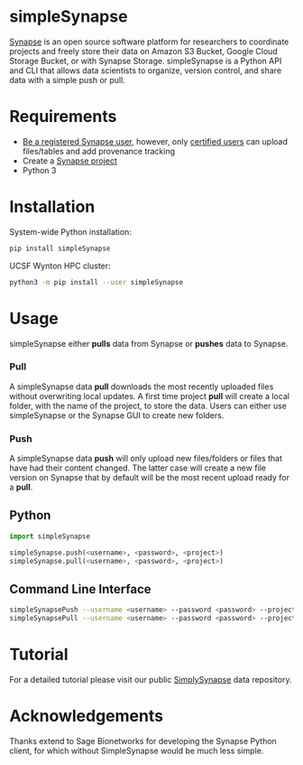 # simpleSynapse

[Synapse](https://www.synapse.org/) is an open source software platform for researchers to coordinate projects and freely store their data on Amazon S3 Bucket, Google Cloud Storage Bucket, or with Synapse Storage. simpleSynapse is a Python API and CLI that allows data scientists to organize, version control, and share data with a simple push or pull.

# Requirements
* [Be a registered Synapse user](https://www.synapse.org/#!RegisterAccount:0), however, only [certified users](https://docs.synapse.org/articles/accounts_certified_users_and_profile_validation.html) can upload files/tables and add provenance tracking
* Create a [Synapse project](https://docs.synapse.org/articles/making_a_project.html)
* Python 3

# Installation

System-wide Python installation:
```bash
pip install simpleSynapse
```
UCSF Wynton HPC cluster:
```bash
python3 -m pip install --user simpleSynapse
```

# Usage

simpleSynapse either **pulls** data from Synapse or **pushes** data to Synapse. 

### Pull
A simpleSynapse data **pull** downloads the most recently uploaded files without overwriting local updates. A first time project **pull** will create a local folder, with the name of the project, to store the data. Users can either use simpleSynapse or the Synapse GUI to create new folders.

### Push
A simpleSynapse data **push** will only upload new files/folders or files that have had their content changed. The latter case will create a new file version on Synapse that by default will be the most recent upload ready for a **pull**. 

## Python
```python
import simpleSynapse

simpleSynapse.push(<username>, <password>, <project>)
simpleSynapse.pull(<username>, <password>, <project>)
```

## Command Line Interface
```bash
simpleSynapsePush --username <username> --password <password> --project <project>
simpleSynapsePull --username <username> --password <password> --project <project>
```

# Tutorial

For a detailed tutorial please visit our public [SimplySynapse](https://www.synapse.org/#!Synapse:syn21535175/wiki/600620) data repository.

# Acknowledgements

Thanks extend to Sage Bionetworks for developing the Synapse Python client, for which without SimpleSynapse would be much less simple.
